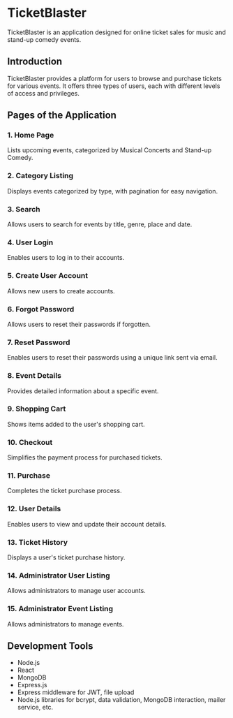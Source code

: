 # TicketBlaster

TicketBlaster is an application designed for online ticket sales for music and stand-up comedy events.

## Introduction

TicketBlaster provides a platform for users to browse and purchase tickets for various events. It offers three types of users, each with different levels of access and privileges.

## Pages of the Application

### 1. Home Page

Lists upcoming events, categorized by Musical Concerts and Stand-up Comedy.

### 2. Category Listing

Displays events categorized by type, with pagination for easy navigation.

### 3. Search

Allows users to search for events by title, genre, place and date.

### 4. User Login

Enables users to log in to their accounts.

### 5. Create User Account

Allows new users to create accounts.

### 6. Forgot Password

Allows users to reset their passwords if forgotten.

### 7. Reset Password

Enables users to reset their passwords using a unique link sent via email.

### 8. Event Details

Provides detailed information about a specific event.

### 9. Shopping Cart

Shows items added to the user's shopping cart.

### 10. Checkout

Simplifies the payment process for purchased tickets.

### 11. Purchase

Completes the ticket purchase process.

### 12. User Details

Enables users to view and update their account details.

### 13. Ticket History

Displays a user's ticket purchase history.

### 14. Administrator User Listing

Allows administrators to manage user accounts.

### 15. Administrator Event Listing

Allows administrators to manage events.

## Development Tools

- Node.js
- React
- MongoDB
- Express.js
- Express middleware for JWT, file upload
- Node.js libraries for bcrypt, data validation, MongoDB interaction, mailer service, etc.
